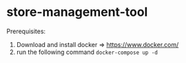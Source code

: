 # store-management-tool

Prerequisites:
1. Download and install docker => https://www.docker.com/
2. run the following command `docker-compose up -d `
